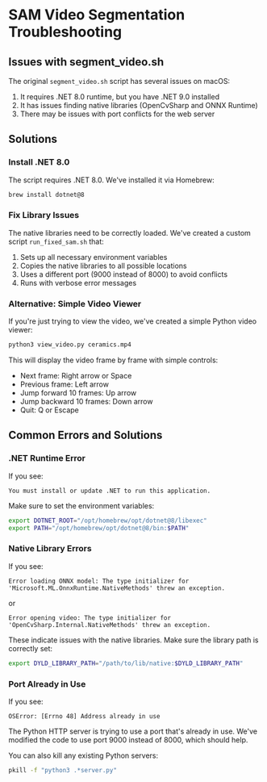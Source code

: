# SAM Video Segmentation Troubleshooting

## Issues with segment_video.sh

The original `segment_video.sh` script has several issues on macOS:

1. It requires .NET 8.0 runtime, but you have .NET 9.0 installed
2. It has issues finding native libraries (OpenCvSharp and ONNX Runtime)
3. There may be issues with port conflicts for the web server

## Solutions

### Install .NET 8.0

The script requires .NET 8.0. We've installed it via Homebrew:

```bash
brew install dotnet@8
```

### Fix Library Issues

The native libraries need to be correctly loaded. We've created a custom script `run_fixed_sam.sh` that:

1. Sets up all necessary environment variables
2. Copies the native libraries to all possible locations
3. Uses a different port (9000 instead of 8000) to avoid conflicts
4. Runs with verbose error messages

### Alternative: Simple Video Viewer

If you're just trying to view the video, we've created a simple Python video viewer:

```bash
python3 view_video.py ceramics.mp4
```

This will display the video frame by frame with simple controls:
- Next frame: Right arrow or Space
- Previous frame: Left arrow
- Jump forward 10 frames: Up arrow
- Jump backward 10 frames: Down arrow
- Quit: Q or Escape

## Common Errors and Solutions

### .NET Runtime Error

If you see:
```
You must install or update .NET to run this application.
```

Make sure to set the environment variables:
```bash
export DOTNET_ROOT="/opt/homebrew/opt/dotnet@8/libexec" 
export PATH="/opt/homebrew/opt/dotnet@8/bin:$PATH"
```

### Native Library Errors

If you see:
```
Error loading ONNX model: The type initializer for 'Microsoft.ML.OnnxRuntime.NativeMethods' threw an exception.
```

or

```
Error opening video: The type initializer for 'OpenCvSharp.Internal.NativeMethods' threw an exception.
```

These indicate issues with the native libraries. Make sure the library path is correctly set:

```bash
export DYLD_LIBRARY_PATH="/path/to/lib/native:$DYLD_LIBRARY_PATH"
```

### Port Already in Use

If you see:
```
OSError: [Errno 48] Address already in use
```

The Python HTTP server is trying to use a port that's already in use. We've modified the code to use port 9000 instead of 8000, which should help.

You can also kill any existing Python servers:
```bash
pkill -f "python3 .*server.py"
```